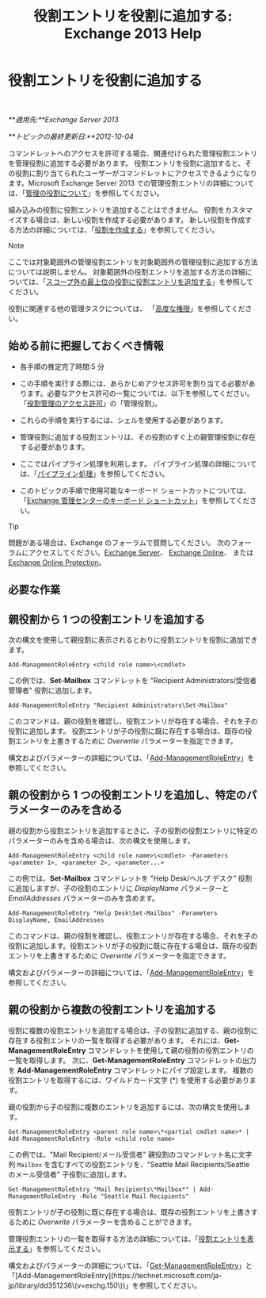 ﻿---
title: '役割エントリを役割に追加する: Exchange 2013 Help'
TOCTitle: 役割エントリを役割に追加する
ms:assetid: 30cd37bc-b3e8-4f39-a8ba-a4c20b1b27b7
ms:mtpsurl: https://technet.microsoft.com/ja-jp/library/Dd335180(v=EXCHG.150)
ms:contentKeyID: 49896183
ms.date: 04/24/2018
mtps_version: v=EXCHG.150
ms.translationtype: HT
---

# 役割エントリを役割に追加する

 

_**適用先:**Exchange Server 2013_

_**トピックの最終更新日:**2012-10-04_

コマンドレットへのアクセスを許可する場合、関連付けられた管理役割エントリを管理役割に追加する必要があります。 役割エントリを役割に追加すると、その役割に割り当てられたユーザーがコマンドレットにアクセスできるようになります。Microsoft Exchange Server 2013 での管理役割エントリの詳細については、「[管理の役割について](understanding-management-roles-exchange-2013-help.md)」を参照してください。

組み込みの役割に役割エントリを追加することはできません。 役割をカスタマイズする場合は、新しい役割を作成する必要があります。 新しい役割を作成する方法の詳細については、「[役割を作成する](create-a-role-exchange-2013-help.md)」を参照してください。


> [!NOTE]
> ここでは対象範囲外の管理役割エントリを対象範囲外の管理役割に追加する方法については説明しません。 対象範囲外の役割エントリを追加する方法の詳細については、「<A href="add-a-role-entry-to-an-unscoped-top-level-role-exchange-2013-help.md">スコープ外の最上位の役割に役割エントリを追加する</A>」を参照してください。



役割に関連する他の管理タスクについては、 「[高度な権限](advanced-permissions-exchange-2013-help.md)」を参照してください。

## 始める前に把握しておくべき情報

  - 各手順の推定完了時間:5 分

  - この手順を実行する際には、あらかじめアクセス許可を割り当てる必要があります。必要なアクセス許可の一覧については、以下を参照してください。「[役割管理のアクセス許可](role-management-permissions-exchange-2013-help.md)」の「管理役割」。

  - これらの手順を実行するには、シェルを使用する必要があります。

  - 管理役割に追加する役割エントリは、その役割のすぐ上の親管理役割に存在する必要があります。

  - ここではパイプライン処理を利用します。 パイプライン処理の詳細については、「[パイプライン処理](https://technet.microsoft.com/ja-jp/library/aa998260\(v=exchg.150\))」を参照してください。

  - このトピックの手順で使用可能なキーボード ショートカットについては、「[Exchange 管理センターのキーボード ショートカット](keyboard-shortcuts-in-the-exchange-admin-center-exchange-online-protection-help.md)」を参照してください。


> [!TIP]
> 問題がある場合は、Exchange のフォーラムで質問してください。 次のフォーラムにアクセスしてください。<A href="https://go.microsoft.com/fwlink/p/?linkid=60612">Exchange Server</A>、 <A href="https://go.microsoft.com/fwlink/p/?linkid=267542">Exchange Online</A>、 または <A href="https://go.microsoft.com/fwlink/p/?linkid=285351">Exchange Online Protection</A>。



## 必要な作業

## 親役割から 1 つの役割エントリを追加する

次の構文を使用して親役割に表示されるとおりに役割エントリを役割に追加できます。

    Add-ManagementRoleEntry <child role name>\<cmdlet>

この例では、**Set-Mailbox** コマンドレットを "Recipient Administrators/受信者管理者" 役割に追加します。

    Add-ManagementRoleEntry "Recipient Administrators\Set-Mailbox"

このコマンドは、親の役割を確認し、役割エントリが存在する場合、それを子の役割に追加します。 役割エントリが子の役割に既に存在する場合は、既存の役割エントリを上書きするために *Overwrite* パラメーターを指定できます。

構文およびパラメーターの詳細については、「[Add-ManagementRoleEntry](https://technet.microsoft.com/ja-jp/library/dd351236\(v=exchg.150\))」を参照してください。

## 親の役割から 1 つの役割エントリを追加し、特定のパラメーターのみを含める

親の役割から役割エントリを追加するときに、子の役割の役割エントリに特定のパラメーターのみを含める場合は、次の構文を使用します。

    Add-ManagementRoleEntry <child role name>\<cmdlet> -Parameters <parameter 1>, <parameter 2>, <parameter...>

この例では、**Set-Mailbox** コマンドレットを "Help Desk/ヘルプ デスク" 役割に追加しますが、子の役割のエントリに *DisplayName* パラメーターと *EmailAddresses* パラメーターのみを含めます。

    Add-ManagementRoleEntry "Help Desk\Set-Mailbox" -Parameters DisplayName, EmailAddresses

このコマンドは、親の役割を確認し、役割エントリが存在する場合、それを子の役割に追加します。役割エントリが子の役割に既に存在する場合は、既存の役割エントリを上書きするために *Overwrite* パラメーターを指定できます。

構文およびパラメーターの詳細については、「[Add-ManagementRoleEntry](https://technet.microsoft.com/ja-jp/library/dd351236\(v=exchg.150\))」を参照してください。

## 親の役割から複数の役割エントリを追加する

役割に複数の役割エントリを追加する場合は、子の役割に追加する、親の役割に存在する役割エントリの一覧を取得する必要があります。 それには、**Get-ManagementRoleEntry** コマンドレットを使用して親の役割の役割エントリの一覧を取得します。 次に、**Get-ManagementRoleEntry** コマンドレットの出力を **Add-ManagementRoleEntry** コマンドレットにパイプ設定します。 複数の役割エントリを取得するには、ワイルドカード文字 (\*) を使用する必要があります。

親の役割から子の役割に複数のエントリを追加するには、次の構文を使用します。

    Get-ManagementRoleEntry <parent role name>\*<partial cmdlet name>* | Add-ManagementRoleEntry -Role <child role name>

この例では、"Mail Recipient/メール受信者" 親役割のコマンドレット名に文字列 `Mailbox` を含むすべての役割エントリを、"Seattle Mail Recipients/Seattle のメール受信者" 子役割に追加します。

    Get-ManagementRoleEntry "Mail Recipients\*Mailbox*" | Add-ManagementRoleEntry -Role "Seattle Mail Recipients"

役割エントリが子の役割に既に存在する場合は、既存の役割エントリを上書きするために *Overwrite* パラメーターを含めることができます。

管理役割エントリの一覧を取得する方法の詳細については、「[役割エントリを表示する](view-role-entries-exchange-2013-help.md)」を参照してください。

構文およびパラメーターの詳細については、「[Get-ManagementRoleEntry](https://technet.microsoft.com/ja-jp/library/dd335210\(v=exchg.150\))」と「[Add-ManagementRoleEntry](https://technet.microsoft.com/ja-jp/library/dd351236\(v=exchg.150\))」を参照してください。

